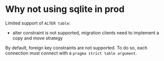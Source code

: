 # Why not using sqlite in prod
Limited support of `ALTER table`:
- alter constraint is not supported, migration clients
  need to implement a copy and move strategy

By default, foreign key constraints are not supported.
To do so, each connection must connect with a `pragma strict
table argument`.

